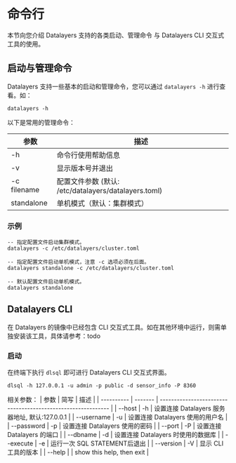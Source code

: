 # 命令行

本节向您介绍 Datalayers 支持的各类启动、管理命令 与 Datalayers CLI 交互式工具的使用。

## 启动与管理命令

Datalayers 支持一些基本的启动和管理命令，您可以通过 `datalayers -h` 进行查看。如：
```shell
datalayers -h
```

以下是常用的管理命令：

| 参数            | 描述                                                              |
| ----------     | ------------------------------------------------------------      |
| -h             | 命令行使用帮助信息                                                         |
| -v             | 显示版本号并退出                                             |
| -c filename    | 配置文件参数 (默认: /etc/datalayers/datalayers.toml) |
| standalone     | 单机模式（默认：集群模式）                                                 |

### 示例
```shell
-- 指定配置文件启动集群模式。
datalayers -c /etc/datalayers/cluster.toml

-- 指定配置文件启动单机模式，注意 -c 选项必须在后面。
datalayers standalone -c /etc/datalayers/cluster.toml

-- 默认配置文件启动单机模式。
datalayers standalone
```


## Datalayers CLI
在 Datalayers 的镜像中已经包含 CLI 交互式工具。如在其他环境中运行，则需单独安装该工具，具体请参考：todo  


### 启动
在终端下执行 `dlsql` 即可进行 Datalayers CLI 交互式界面。
```shell
dlsql -h 127.0.0.1 -u admin -p public -d sensor_info -P 8360
```

相关参数：
| 参数             | 简写     | 描述                                                             |
| ----------      | -------  | ------------------------------------------------------------    |
| --host          | -h       | 设置连接 Datalayers 服务器地址, 默认:127.0.0.1                      |
| --username      | -u       | 设置连接 Datalayers 使用的用户名                                   |
| --password      | -p       | 设置连接 Datalayers 使用的密码                                     |
| --port          | -P       | 设置连接 Datalayers 的端口                                        |
| --dbname        | -d       | 设置连接 Datalayers 时使用的数据库                                  |
| --execute       | -e       | 运行一次 SQL STATEMENT后退出                                      |
| --version       | -V       | 显示 CLI 工具的版本                                               |
| --help          |          | show this help, then exit                                       |


